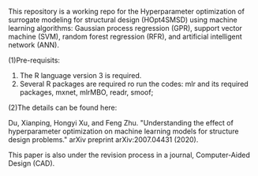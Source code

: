 
This repository is a working repo for the Hyperparameter optimization of surrogate modeling for structural design (HOpt4SMSD) using machine learning algorithms: Gaussian process regression (GPR), support vector machine (SVM), random forest regression (RFR), and artificial intelligent network (ANN).

(1)Pre-requisits:
   1) The R language version 3 is required.
   2) Several R packages are required ro run the codes: mlr and its required packages, mxnet, mlrMBO, readr, smoof;

(2)The details can be found here:

Du, Xianping, Hongyi Xu, and Feng Zhu. "Understanding the effect of hyperparameter optimization on machine learning models for structure design problems." arXiv preprint arXiv:2007.04431 (2020).

This paper is also under the revision process in a journal, Computer-Aided Design (CAD).
